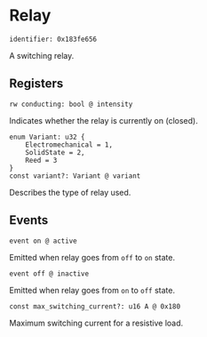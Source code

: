 # Relay

    identifier: 0x183fe656

A switching relay.

## Registers

    rw conducting: bool @ intensity

Indicates whether the relay is currently on (closed).

    enum Variant: u32 {
        Electromechanical = 1,
        SolidState = 2,
        Reed = 3
    }
    const variant?: Variant @ variant

Describes the type of relay used.

## Events

    event on @ active

Emitted when relay goes from ``off`` to ``on`` state.

    event off @ inactive

Emitted when relay goes from ``on`` to ``off`` state.

    const max_switching_current?: u16 A @ 0x180

Maximum switching current for a resistive load.